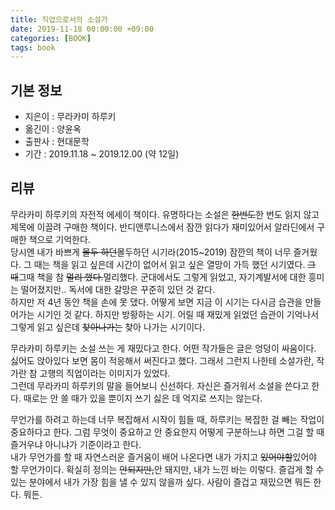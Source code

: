 ```yaml
---
title: 직업으로서의 소설가
date: 2019-11-18 00:00:00 +09:00
categories: [BOOK]
tags: book
---
```




## 기본 정보
- 지은이 : 무라카미 하루키
- 옮긴이 : 양윤옥
- 출판사 : 현대문학
- 기간 : 2019.11.18 ~ 2019.12.00 (약 12일)

## 리뷰
무라카미 하루키의 자전적 에세이 책이다. 유명하다는 소설은 ~~한번도~~한 번도 읽지 않고 제목에 이끌려 구매한 책이다. 반디앤루니스에서 잠깐 읽다가 재미있어서  알라딘에서 구매한 책으로 기억한다.<br> 당시엔 내가 바쁘게 ~~몰두 하던~~몰두하던 시기라(2015~2019) 잠깐의 책이 너무 즐거웠다. 그 때는 책을 읽고 싶은데 시간이 없어서 읽고 싶은 열망이 가득 했던 시기였다. ~~그 때~~그때 책을 참 ~~멀리 했다.~~멀리했다. 군대에서도 그렇게 읽었고, 자기계발서에 대한 흥미는 떨어졌지만.. 독서에 대한 갈망은 꾸준히 있던 것 같다.<br> 하지만 저 4년 동안 책을 손에 못 댔다. 어떻게 보면 지금 이 시기는 다시금 습관을 만들어가는 시기인 것 같다. 하지만 방황하는 시기. 어릴 때 재밌게 읽었던 습관이 기억나서 그렇게 읽고 싶은데 ~~찾아나가는~~ 찾아 나가는 시기이다.

무라카미 하루키는 소설 쓰는 게 재밌다고 한다. 어떤 작가들은 글은 엉덩이 싸움이다. 싫어도 앉아있다 보면 몸이 적응해서 써진다고 했다. 그래서 그런지 나한테 소설가란, 작가란 참 고행의 직업이라는 이미지가 있었다.<br> 그런데 무라카미 하루키의 말을 들어보니 신선하다. 자신은 즐거워서 소설을 쓴다고 한다. 때로는 안 쓸 때가 있을 뿐이지 쓰기 싫은 데 억지로 쓰지는 않는다.

무언가를 하려고 하는데 너무 복잡해서 시작이 힘들 때, 하루키는 복잡한 걸 빼는 작업이 중요하다고 한다. 그럼 무엇이 중요하고 안 중요한지 어떻게 구분하느냐 하면 그걸 할 때 즐거우냐 아니냐가 기준이라고 한다.<br> 내가 무언가를 할 때 자연스러운 즐거움이 배어 나온다면 내가 가지고 ~~있어야할~~있어야 할 무언가이다. 확실히 정의는 ~~안되지만,~~안 돼지만, 내가 느낀 바는 이렇다. 즐겁게 할 수 있는 분야에서 내가 가장 힘을 낼 수 있지 않을까 싶다. 사람이 즐겁고 재밌으면 뭐든 한다. 뭐든.
